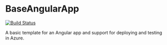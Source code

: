 BaseAngularApp
==============

[![Build Status](https://kbarnes3.visualstudio.com/BaseAngularApp/_apis/build/status/kbarnes3.base-angular-app?branchName=trunk)](https://kbarnes3.visualstudio.com/BaseAngularApp/_build/latest?definitionId=10&branchName=trunk)

A basic template for an Angular app and support for deploying and testing in Azure.
